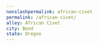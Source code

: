 ```yaml
---
﻿nonslashpermalink: african-civet
permalink: /african-civet/
alley: African Civet
city: Bend
state: Oregon
---
```

